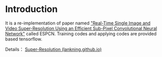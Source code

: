 # Introduction

It is a re-implementation of paper named ["Real-Time Single Image and Video Super-Resolution Using an Efficient Sub-Pixel Convolutional Neural Network"](./ESPCN/Shi_Real-Time_Single_Image_CVPR_2016_paper.pdf) called ESPCN. Training codes and applying codes are provided based tensorflow.



Details： [Super-Resolution (lankning.github.io)](https://lankning.github.io/Super-Resolution/ESPCN.html) 